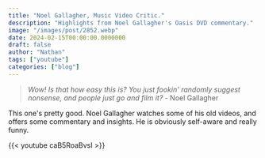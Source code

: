 ```yaml
---
title: "Noel Gallagher, Music Video Critic."
description: "Highlights from Noel Gallagher's Oasis DVD commentary."
image: "/images/post/2852.webp"
date: 2024-02-15T00:00:00.0000000
draft: false
author: "Nathan"
tags: ["youtube"]
categories: ["blog"]
---
```

> _Wow!  Is that how easy this is?  You just fookin' randomly suggest nonsense, and people just go and film it?_ - Noel Gallagher

This one's pretty good.  Noel Gallagher watches some of his old videos, and offers some commentary and insights.  He is obviously self-aware and really funny.

{{< youtube caB5RoaBvsI >}}